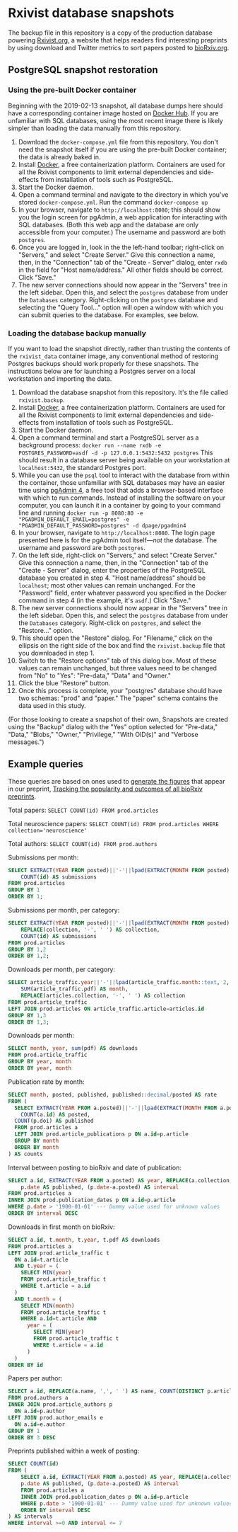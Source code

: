 # Rxivist database snapshots

The backup file in this repository is a copy of the production database powering [Rxivist.org](https://rxivist.org), a website that helps readers find interesting preprints by using download and Twitter metrics to sort papers posted to [bioRxiv.org](https://www.biorxiv.org).

## PostgreSQL snapshot restoration

### Using the pre-built Docker container

Beginning with the 2019-02-13 snapshot, all database dumps here should have a corresponding container image hosted on [Docker Hub](https://cloud.docker.com/u/blekhmanlab/repository/docker/blekhmanlab/rxivist_data). If you are unfamiliar with SQL databases, using the most recent image there is likely simpler than loading the data manually from this repository.

1. Download the `docker-compose.yml` file from this repository. You don't need the snapshot itself if you are using the pre-built Docker container; the data is already baked in.
1. Install [Docker](https://www.docker.com/products/docker-desktop), a free containerization platform. Containers are used for all the Rxivist components to limit external dependencies and side-effects from installation of tools such as PostgreSQL.
1. Start the Docker daemon.
1. Open a command terminal and navigate to the directory in which you've stored `docker-compose.yml`. Run the command `docker-compose up`
1. In your browser, navigate to `http://localhost:8080`; this should show you the login screen for pgAdmin, a web application for interacting with SQL databases. (Both this web app and the database are only accessible from your computer.) The username and password are both `postgres`.
1. Once you are logged in, look in the the left-hand toolbar; right-click on "Servers," and select "Create Server." Give this connection a name, then, in the "Connection" tab of the "Create - Server" dialog, enter `rxdb` in the field for "Host name/address." All other fields should be correct. Click "Save."
1. The new server connections should now appear in the "Servers" tree in the left sidebar. Open this, and select the `postgres` database from under the `Databases` category. Right-clicking on the `postgres` database and selecting the "Query Tool..." option will open a window with which you can submit queries to the database. For examples, see below.

### Loading the database backup manually

If you want to load the snapshot directly, rather than trusting the contents of the `rxivist_data` container image, any conventional method of restoring Postgres backups should work properly for these snapshots. The instructions below are for launching a Postgres server on a local workstation and importing the data.

1. Download the database snapshot from this repository. It's the file called `rxivist.backup`.
1. Install [Docker](https://www.docker.com/products/docker-desktop), a free containerization platform. Containers are used for all the Rxivist components to limit external dependencies and side-effects from installation of tools such as PostgreSQL.
1. Start the Docker daemon.
1. Open a command terminal and start a PostgreSQL server as a background process: `docker run --name rxdb -e POSTGRES_PASSWORD=asdf -d -p 127.0.0.1:5432:5432 postgres` This should result in a database server being available on your workstation at `localhost:5432`, the standard Postgres port.
1. While you can use the `psql` tool to interact with the database from within the container, those unfamiliar with SQL databases may have an easier time using [pgAdmin 4](https://www.pgadmin.org/download/), a free tool that adds a browser-based interface with which to run commands. Instead of installing the software on your computer, you can launch it in a container by going to your command line and running `docker run -p 8080:80 -e "PGADMIN_DEFAULT_EMAIL=postgres" -e "PGADMIN_DEFAULT_PASSWORD=postgres" -d dpage/pgadmin4`
1. In your browser, navigate to `http://localhost:8080`. The login page presented here is for the pgAdmin tool itself—_not_ the database. The username and password are both `postgres`.
1. On the left side, right-click on "Servers," and select "Create Server." Give this connection a name, then, in the "Connection" tab of the "Create - Server" dialog, enter the properties of the PostgreSQL database you created in step 4. "Host name/address" should be `localhost`; most other values can remain unchanged. For the "Password" field, enter whatever password you specified in the Docker command in step 4 (in the example, it's `asdf`.) Click "Save."
1. The new server connections should now appear in the "Servers" tree in the left sidebar. Open this, and select the `postgres` database from under the `Databases` category. Right-click on `postgres`, and select the "Restore..." option.
1. This should open the "Restore" dialog. For "Filename," click on the ellipsis on the right side of the box and find the `rxivist.backup` file that you downloaded in step 1.
1. Switch to the "Restore options" tab of this dialog box. Most of these values can remain unchanged, but three values need to be changed from "No" to "Yes": "Pre-data," "Data" and "Owner."
1. Click the blue "Restore" button.
1. Once this process is complete, your "postgres" database should have two schemas: "prod" and "paper." The "paper" schema contains the data used in this study.

(For those looking to create a snapshot of their own, Snapshots are created using the "Backup" dialog with the "Yes" option selected for "Pre-data," "Data," "Blobs," "Owner," "Privilege," "With OID(s)" and "Verbose messages.")

## Example queries

These queries are based on ones used to [generate the figures](https://github.com/blekhmanlab/rxivist/blob/master/paper/figures.md) that appear in our preprint, [Tracking the popularity and outcomes of all bioRxiv preprints](https://www.biorxiv.org/content/10.1101/515643v1).

Total papers: `SELECT COUNT(id) FROM prod.articles`

Total neuroscience papers: `SELECT COUNT(id) FROM prod.articles WHERE collection='neuroscience'`

Total authors: `SELECT COUNT(id) FROM prod.authors`

Submissions per month:
```sql
SELECT EXTRACT(YEAR FROM posted)||'-'||lpad(EXTRACT(MONTH FROM posted)::text, 2, '0') AS month,
	COUNT(id) AS submissions
FROM prod.articles
GROUP BY 1
ORDER BY 1;
```

Submissions per month, per category:
```sql
SELECT EXTRACT(YEAR FROM posted)||'-'||lpad(EXTRACT(MONTH FROM posted)::text, 2, '0') AS date,
	REPLACE(collection, '-', ' ') AS collection,
	COUNT(id) AS submissions
FROM prod.articles
GROUP BY 1,2
ORDER BY 1,2;
```

Downloads per month, per category:
```sql
SELECT article_traffic.year||'-'||lpad(article_traffic.month::text, 2, '0') AS date,
	SUM(article_traffic.pdf) AS month,
	REPLACE(articles.collection, '-', ' ') AS collection
FROM prod.article_traffic
LEFT JOIN prod.articles ON article_traffic.article=articles.id
GROUP BY 1,3
ORDER BY 1,3;
```

Downloads per month:
```sql
SELECT month, year, sum(pdf) AS downloads
FROM prod.article_traffic
GROUP BY year, month
ORDER BY year, month
```

Publication rate by month:
```sql
SELECT month, posted, published, published::decimal/posted AS rate
FROM (
  SELECT EXTRACT(YEAR FROM a.posted)||'-'||lpad(EXTRACT(MONTH FROM a.posted)::text, 2, '0') AS month,
	COUNT(a.id) AS posted,
  COUNT(p.doi) AS published
  FROM prod.articles a
  LEFT JOIN prod.article_publications p ON a.id=p.article
  GROUP BY month
  ORDER BY month
) AS counts
```


Interval between posting to bioRxiv and date of publication:
```sql
SELECT a.id, EXTRACT(YEAR FROM a.posted) AS year, REPLACE(a.collection, '-', ' ') AS collection,
	p.date AS published, (p.date-a.posted) AS interval
FROM prod.articles a
INNER JOIN prod.publication_dates p ON a.id=p.article
WHERE p.date > '1900-01-01' --- Dummy value used for unknown values
ORDER BY interval DESC
```

Downloads in first month on bioRxiv:

```sql
SELECT a.id, t.month, t.year, t.pdf AS downloads
FROM prod.articles a
LEFT JOIN prod.article_traffic t
  ON a.id=t.article
  AND t.year = (
    SELECT MIN(year)
    FROM prod.article_traffic t
    WHERE t.article = a.id
  )
  AND t.month = (
    SELECT MIN(month)
    FROM prod.article_traffic t
    WHERE a.id=t.article AND
      year = (
        SELECT MIN(year)
        FROM prod.article_traffic t
        WHERE t.article = a.id
      )
  )
ORDER BY id
```


Papers per author:
```sql
SELECT a.id, REPLACE(a.name, ',', ' ') AS name, COUNT(DISTINCT p.article) AS papers, COUNT(DISTINCT e.email) AS emails
FROM prod.authors a
INNER JOIN prod.article_authors p
  ON a.id=p.author
LEFT JOIN prod.author_emails e
  ON a.id=e.author
GROUP BY 1
ORDER BY 3 DESC
```

Preprints published within a week of posting:
```sql
SELECT COUNT(id)
FROM (
	SELECT a.id, EXTRACT(YEAR FROM a.posted) AS year, REPLACE(a.collection, '-', ' ') AS collection,
	p.date AS published, (p.date-a.posted) AS interval
	FROM prod.articles a
	INNER JOIN prod.publication_dates p ON a.id=p.article
	WHERE p.date > '1900-01-01' --- Dummy value used for unknown values
	ORDER BY interval DESC
) AS intervals
WHERE interval >=0 AND interval <= 7
```
